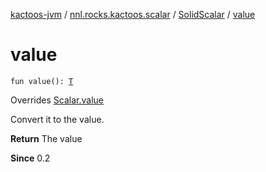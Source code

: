 [kactoos-jvm](../../index.md) / [nnl.rocks.kactoos.scalar](../index.md) / [SolidScalar](index.md) / [value](./value.md)

# value

`fun value(): `[`T`](index.md#T)

Overrides [Scalar.value](../../nnl.rocks.kactoos/-scalar/value.md)

Convert it to the value.

**Return**
The value

**Since**
0.2

